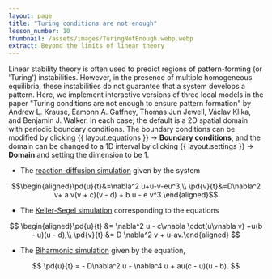 ```yaml
---
layout: page
title: "Turing conditions are not enough"
lesson_number: 10
thumbnail: /assets/images/TuringNotEnough.webp.webp
extract: Beyond the limits of linear theory
---
```


Linear stability theory is often used to predict regions of pattern-forming (or 'Turing') instabilities. However, in the presence of multiple homogeneous equilibria, these instabilities do not guarantee that a system develops a pattern. Here, we implement interactive versions of three local models in the paper "Turing conditions are not enough to ensure pattern formation" by Andrew L. Krause, Eamonn A. Gaffney, Thomas Jun Jewell, Václav Klika, and Benjamin J. Walker. In each case, the default is a 2D spatial domain with periodic boundary conditions. The boundary conditions can be modified by clicking {{ layout.equations }} → **Boundary conditions**, and the domain can be changed to a 1D interval by clicking {{ layout.settings }} → **Domain** and setting the dimension to be 1.

* The [reaction-diffusion simulation](/sim/?preset=TuringNotEnoughRD) given by the system

$$\begin{aligned}\pd{u}{t}&=\nabla^2 u+u-v-eu^3,\\ \pd{v}{t}&=D\nabla^2 v+ a v(v + c)(v - d) +  b u - e v^3.\end{aligned}$$

* The [Keller-Segel simulation](/sim/?preset=TuringNotEnoughKellerSegel) corresponding to the equations

$$
\begin{aligned}\pd{u}{t} &=  \nabla^2 u - c\vnabla \cdot(u\vnabla v) +u(b - u)(u - d),\\
\pd{v}{t} &= D \nabla^2 v + u-av.\end{aligned}
$$

* The [Biharmonic simulation](/sim/?preset=TuringNotEnoughBiharmonic) given by the equation,

$$
\pd{u}{t} = - D\nabla^2 u -  \nabla^4 u + au(c - u)(u - b).
$$

